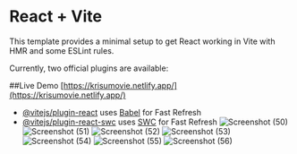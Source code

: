 # React + Vite

This template provides a minimal setup to get React working in Vite with HMR and some ESLint rules.

Currently, two official plugins are available:

##Live Demo
[https://krisumovie.netlify.app/](https://krisumovie.netlify.app/)

- [@vitejs/plugin-react](https://github.com/vitejs/vite-plugin-react/blob/main/packages/plugin-react/README.md) uses [Babel](https://babeljs.io/) for Fast Refresh
- [@vitejs/plugin-react-swc](https://github.com/vitejs/vite-plugin-react-swc) uses [SWC](https://swc.rs/) for Fast Refresh
![Screenshot (50)](https://github.com/SUDESHGOWDQ/netflixweb/assets/112839296/6396370a-b30a-44ee-93b5-61eea10a1e09)
![Screenshot (51)](https://github.com/SUDESHGOWDQ/netflixweb/assets/112839296/e1d972f7-dbfe-434b-946b-2dbcff39f559)
![Screenshot (52)](https://github.com/SUDESHGOWDQ/netflixweb/assets/112839296/54d93471-e63c-43ee-9a4d-31894ef91ef9)
![Screenshot (53)](https://github.com/SUDESHGOWDQ/netflixweb/assets/112839296/91fa281e-dcc2-41b0-8684-617b541000ba)
![Screenshot (54)](https://github.com/SUDESHGOWDQ/netflixweb/assets/112839296/a4bf5a1a-28cd-464c-bebf-cd01781cfc60)
![Screenshot (55)](https://github.com/SUDESHGOWDQ/netflixweb/assets/112839296/210073db-2136-4973-a5f8-9197d7b01c0c)
![Screenshot (56)](https://github.com/SUDESHGOWDQ/netflixweb/assets/112839296/8da3b2f0-1978-4e83-a022-ad46f78622ce)
